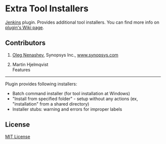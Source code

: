 Extra Tool Installers
============================

[Jenkins][3] plugin. Provides additional tool installers.
You can find more info on [plugin's Wiki page][4].

Contributors
--------
1. [Oleg Nenashev][2], Synopsys Inc., www.synopsys.com

2. Martin Hjelmqvist  
Features
--------
Plugin provides following installers:
* Batch command installer (for tool installation at Windows)
* "Install from specified folder" - setup without any actions (ex, "installation" from a shared directory)
* Installer stubs: warning and errors for improper labels

License
--------
[MIT License][1]

[1]: http://www.opensource.org/licenses/mit-license.php
[2]: https://github.com/oleg-nenashev
[3]: http://www.jenkinsci.org/
[4]: https://wiki.jenkins-ci.org/display/JENKINS/Extra+Tool+Installers+Plugin
